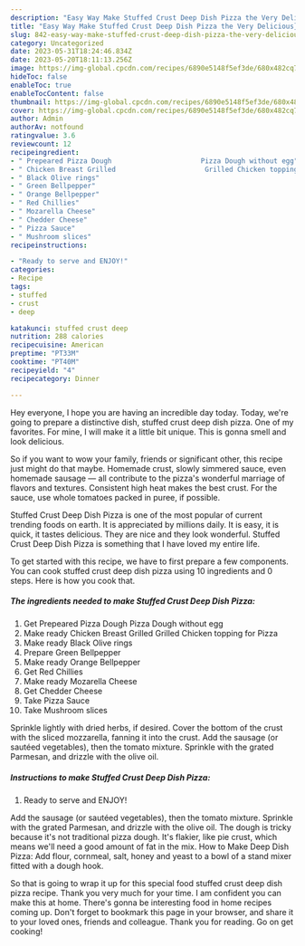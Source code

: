 ```yaml
---
description: "Easy Way Make Stuffed Crust Deep Dish Pizza the Very Delicious}"
title: "Easy Way Make Stuffed Crust Deep Dish Pizza the Very Delicious}"
slug: 842-easy-way-make-stuffed-crust-deep-dish-pizza-the-very-delicious
category: Uncategorized
date: 2023-05-31T18:24:46.834Z
date: 2023-05-20T18:11:13.256Z
image: https://img-global.cpcdn.com/recipes/6890e5148f5ef3de/680x482cq70/stuffed-crust-deep-dish-pizza-recipe-main-photo.jpg
hideToc: false
enableToc: true
enableTocContent: false
thumbnail: https://img-global.cpcdn.com/recipes/6890e5148f5ef3de/680x482cq70/stuffed-crust-deep-dish-pizza-recipe-main-photo.jpg
cover: https://img-global.cpcdn.com/recipes/6890e5148f5ef3de/680x482cq70/stuffed-crust-deep-dish-pizza-recipe-main-photo.jpg
author: Admin
authorAv: notfound
ratingvalue: 3.6
reviewcount: 12
recipeingredient:
- " Prepeared Pizza Dough                      Pizza Dough without egg"
- " Chicken Breast Grilled                      Grilled Chicken topping for Pizza"
- " Black Olive rings"
- " Green Bellpepper"
- " Orange Bellpepper"
- " Red Chillies"
- " Mozarella Cheese"
- " Chedder Cheese"
- " Pizza Sauce"
- " Mushroom slices"
recipeinstructions:

- "Ready to serve and ENJOY!"
categories:
- Recipe
tags:
- stuffed
- crust
- deep

katakunci: stuffed crust deep 
nutrition: 288 calories
recipecuisine: American
preptime: "PT33M"
cooktime: "PT40M"
recipeyield: "4"
recipecategory: Dinner

---
```



Hey everyone, I hope you are having an incredible day today. Today, we're going to prepare a distinctive dish, stuffed crust deep dish pizza. One of my favorites. For mine, I will make it a little bit unique. This is gonna smell and look delicious.

So if you want to wow your family, friends or significant other, this recipe just might do that maybe. Homemade crust, slowly simmered sauce, even homemade sausage — all contribute to the pizza&#39;s wonderful marriage of flavors and textures. Consistent high heat makes the best crust. For the sauce, use whole tomatoes packed in puree, if possible.

Stuffed Crust Deep Dish Pizza is one of the most popular of current trending foods on earth. It is appreciated by millions daily. It is easy, it is quick, it tastes delicious. They are nice and they look wonderful. Stuffed Crust Deep Dish Pizza is something that I have loved my entire life.


To get started with this recipe, we have to first prepare a few components. You can cook stuffed crust deep dish pizza using 10 ingredients and 0 steps. Here is how you cook that.

<!--inarticleads1-->

##### The ingredients needed to make Stuffed Crust Deep Dish Pizza:

1. Get  Prepeared Pizza Dough                      Pizza Dough without egg
1. Make ready  Chicken Breast Grilled                      Grilled Chicken topping for Pizza
1. Make ready  Black Olive rings
1. Prepare  Green Bellpepper
1. Make ready  Orange Bellpepper
1. Get  Red Chillies
1. Make ready  Mozarella Cheese
1. Get  Chedder Cheese
1. Take  Pizza Sauce
1. Take  Mushroom slices


Sprinkle lightly with dried herbs, if desired. Cover the bottom of the crust with the sliced mozzarella, fanning it into the crust. Add the sausage (or sautéed vegetables), then the tomato mixture. Sprinkle with the grated Parmesan, and drizzle with the olive oil. 

<!--inarticleads2-->

##### Instructions to make Stuffed Crust Deep Dish Pizza:


1. Ready to serve and ENJOY!

Add the sausage (or sautéed vegetables), then the tomato mixture. Sprinkle with the grated Parmesan, and drizzle with the olive oil. The dough is tricky because it&#39;s not traditional pizza dough. It&#39;s flakier, like pie crust, which means we&#39;ll need a good amount of fat in the mix. How to Make Deep Dish Pizza: Add flour, cornmeal, salt, honey and yeast to a bowl of a stand mixer fitted with a dough hook. 

So that is going to wrap it up for this special food stuffed crust deep dish pizza recipe. Thank you very much for your time. I am confident you can make this at home. There's gonna be interesting food in home recipes coming up. Don't forget to bookmark this page in your browser, and share it to your loved ones, friends and colleague. Thank you for reading. Go on get cooking!
